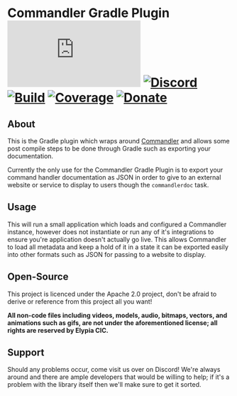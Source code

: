 # Commandler Gradle Plugin [![Matrix]][matrix-community] [![Discord]][discord-guild] [![Build]][gitlab] [![Coverage]][gitlab] [![Donate]][elypia-donate]

## About
This is the Gradle plugin which wraps around [Commandler] and allows some post
compile steps to be done through Gradle such as exporting your documentation.

Currently the only use for the Commandler Gradle Plugin is to export your 
command handler documentation as JSON in order to give to an external website
or service to display to users though the `commandlerdoc` task.

## Usage
This will run a small application which loads and configured a Commandler
instance, however does not instantiate or run any of it's integrations
to ensure you're application doesn't actually go live. This allows
Commandler to load all metadata and keep a hold of it in a state it
can be exported easily into other formats such as JSON for passing
to a website to display.

## Open-Source
This project is licenced under the Apache 2.0 project, don't be afraid to derive or reference
from this project all you want!

**All non-code files including videos, models, audio, bitmaps, vectors, and 
animations such as gifs, are not under the aforementioned license; all rights
are reserved by Elypia CIC.** 

## Support
Should any problems occur, come visit us over on Discord! We're always around and
there are ample developers that would be willing to help; if it's a problem with the library
itself then we'll make sure to get it sorted.

[matrix-community]: https://matrix.to/#/+elypia:matrix.org "Matrix Invite"
[discord-guild]: https://discordapp.com/invite/hprGMaM "Discord Invite"
[gitlab]: https://gitlab.com/Elypia/commandler-gradle-plugin/commits/master "Repository on GitLab"
[elypia-donate]: https://elypia.org/donate "Donate to Elypia"
[Commandler]: https://gitlab.com/Elypia/commandler "Commandler on GitLab"
[elypia]: https://elypia.org/ "Elypia Homepage"

[Matrix]: https://img.shields.io/matrix/elypia-general:matrix.org?logo=matrix "Matrix Shield"
[Discord]: https://discordapp.com/api/guilds/184657525990359041/widget.png "Discord Shield"
[Build]: https://gitlab.com/Elypia/commandler-gradle-plugin/badges/master/pipeline.svg "GitLab Build Shield"
[Coverage]: https://gitlab.com/Elypia/commandler-gradle-plugin/badges/master/coverage.svg "GitLab Coverage Shield"
[Donate]: https://img.shields.io/badge/Elypia-Donate-blueviolet "Donate Shield"
